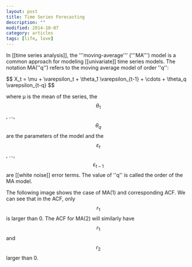 ```yaml
---
layout: post
title: Time Series Forecasting
description: ""
modified: 2014-10-07
category: articles
tags: [life, love]
---
```



In [[time series analysis]], the '''moving-average''' ('''MA''') model is a common approach for modeling [[univariate]] time series models. The notation MA(''q'') refers to the moving average model of order ''q'':

$$ X_t = \mu + \varepsilon_t + \theta_1 \varepsilon_{t-1} + \cdots + \theta_q \varepsilon_{t-q} \$$

where μ is the mean of the series, the $$\theta_1$$, ..., $$\theta_q$$ are the parameters of the model and the $$ε_t$$, ..., $$ε_{t-1}$$ are [[white noise]] error terms. The value of ''q'' is called the order of the MA model. 


The following image shows the case of MA(1) and corresponding ACF. We can see that in the ACF, only $$r_{1}$$ is larger than 0. The ACF for MA(2) will similarly have $$r_{1}$$ and $$r_{2}$$ larger than 0.



